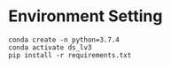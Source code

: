 # Environment Setting
```
conda create -n python=3.7.4
conda activate ds_lv3
pip install -r requirements.txt
```
